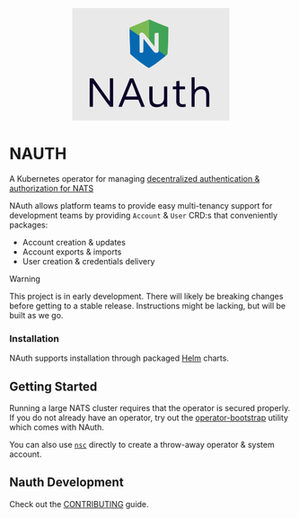 <p align="center">
    <img src="./assets/nauth.png" alt="NAUTH" width="280" height="200">
</p>

# NAUTH
A Kubernetes operator for managing [decentralized authentication & authorization for NATS](https://docs.nats.io/running-a-nats-service/configuration/securing_nats/auth_intro/jwt)

NAuth allows platform teams to provide easy multi-tenancy support for development teams by providing `Account` & `User` CRD:s that conveniently packages:

- Account creation & updates
- Account exports & imports
- User creation & credentials delivery

> [!WARNING]
> This project is in early development. There will likely be breaking changes before getting to a stable release.
> Instructions might be lacking, but will be built as we go.

### Installation
NAuth supports installation through packaged [Helm](https://helm.sh) charts.

## Getting Started
Running a large NATS cluster requires that the operator is secured properly. If you do not already have an operator, try
out the [operator-bootstrap](./operator-bootstrap) utility which comes with NAuth.

You can also use [`nsc`](https://github.com/nats-io/nsc) directly to create a throw-away operator & system account.

## Nauth Development
Check out the [CONTRIBUTING](./CONTRIBUTING.md) guide.
